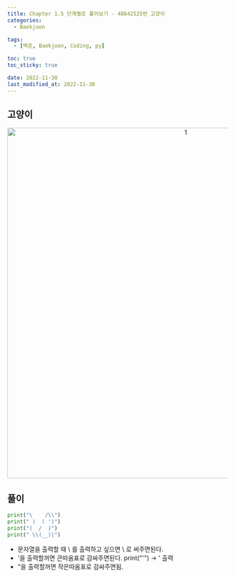 ```yaml
---
title: Chapter 1.5 단계별로 풀어보기 - 48642525번 고양이
categories: 
  - Baekjoon

tags:
  - [백준, Baekjoon, Coding, py]

toc: true
toc_sticky: true

date: 2022-11-30
last_modified_at: 2022-11-30 
---
```


## 고양이

<p align="center">
<img width="800" alt="1" src="https://user-images.githubusercontent.com/111734605/204698799-4a54a543-91a1-4d77-8e31-eec1cba43c3b.png">
</p>

## 풀이
```python
print("\    /\\")
print(" )  ( ')")
print("(  /  )")
print(" \\(__)|")
```
- 문자열을 출력할 때 \ 를 출력하고 싶으면 \\ 로 써주면된다.
- '을 출력할꺼면 큰따옴표로 감싸주면된다. print("'") -> ' 출력
- "을 출력할꺼면 작은따옴표로 감싸주면됨.
